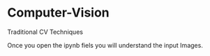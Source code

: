 # Computer-Vision
Traditional CV Techniques

Once you open the ipynb fiels you will understand the input Images.

